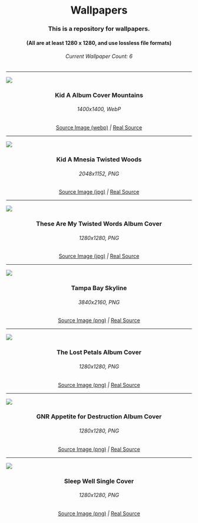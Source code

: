 <h1 align="center">Wallpapers</h1>

<h3 align="center">This is a repository for wallpapers.</h3>

<h4 align = "center">(All are at least 1280 x 1280, and use lossless file formats)</h4>

<h6 align="center"> Current Wallpaper Count: 6</h6>

---

<!--
Todos:
- Table of contents / Navigation
- Tools for wallpapers (e.g. converters)
- Contributing
- Organization? Sort wallpapers by theme or color?
- Source links? Convert / upscale everything to one size / one file format?
-->

<!--
Adding another wallpaper:
- Image
- H3 heading with the name, must match file name
- H6 heading with file size and type
- Source link, direct link to the image
- a `|`
- Real Source, link to the origin of the image
- Make sure everything is formatted with proper Title Case and centered!
-->

<img src="Wallpapers/Kid A Album Cover Mountains.webp" align="center">
<h3 align="center">Kid A Album Cover Mountains</h3>
<h6 align="center">1400x1400, WebP</h6>
<p align="center">
<a href="https://www.reddit.com/r/radiohead/comments/objoll/kid_a_album_cover_with_no_text_absolute"> Source Image (webp)</a>
<em>|</em>
<a href="https://radiohead.ffm.to/kida"> Real Source </a>
</p>

---

<img src="Wallpapers/Kid A Mnesia Twisted Woods.png" align="center">
<h3 align="center">Kid A Mnesia Twisted Woods</h3>
<h6 align="center">2048x1152, PNG</h6>
<p align="center">
<a href="https://cdm.link/app/uploads/2021/11/51689210110_ad1f28b716_k.jpg"> Source Image (jpg)</a>
<em>|</em>
<a href="https://store.epicgames.com/en-US/p/kid-a-mnesia-exhibition"> Real Source </a>
</p>

---

<img src="Wallpapers/These Are My Twisted Words Album Cover.png" align="center">
<h3 align="center">These Are My Twisted Words Album Cover</h3>
<h6 align="center">1280x1280, PNG</h6>
<p align="center">
<a href="https://resources.tidal.com/images/db0a3c91/4d89/4b47/ba47/a4aa289a8b62/1280x1280.jpg")> Source Image (jpg)</a>
<em>|</em>
<a href="https://radiohead.ffm.to/twistedwords"> Real Source </a>
</p>

---

<img src="Wallpapers/Tampa Bay Skyline.png" align="center">
<h3 align="center">Tampa Bay Skyline</h3>
<h6 align="center">3840x2160, PNG</h6>
<p align="center">
<a href="https://www.drsaraharowitz.com/wp-content/uploads/2022/07/1925112-scaled.jpg"> Source Image (png)</a>
<em>|</em>
<a href="https://www.drsaraharowitz.com/tampa-therapist"> Real Source </a>
</p>

---

<img src="Wallpapers/The Lost Petals Album Cover.png" align="center">
<h3 align="center"> The Lost Petals Album Cover</h3>
<h6 align="center">1280x1280, PNG</h6>
<p align="center">
<a align="center" href="https://resources.tidal.com/images/be330388/8097/4683/98f0/283df127bc54/1280x1280.jpg">Source Image (png)</a>
<em>|</em>
<a href="https://album.link/i/1704091644">Real Source</a>
</p>

---

<img src ="Wallpapers/GNR Appetite for Destruction Album Cover.png" align="center" >
<h3 align="center"> GNR Appetite for Destruction Album Cover</h3>
<h6 align="center">1280x1280, PNG</h6>
<p align="center">
<a align="center" href="https://resources.tidal.com/images/c5466e86/ff43/4724/aec5/344144c99c17/1280x1280.jpg">Source Image (png)</a>
<em>|</em>
<a href="https://album.link/us/i/1377813284">Real Source</a>
</p>

---

<img src="Wallpapers/Sleep Well Single Cover.png" align="center">
<h3 align="center">Sleep Well Single Cover</h3>
<h6 align="center">1280x1280, PNG</h6>
<p align="center">
<a align="center" href="https://resources.tidal.com/images/f2ff369d/a93b/437e/9160/9dff6cea0bf2/1280x1280.jpg">Source Image (png)</a>
<em>|</em>
<a href="https://song.link/us/i/1680788450">Real Source</a>
</p>